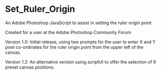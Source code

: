 # Set_Ruler_Origin
An Adobe Photoshop JavaScript to assist in setting the ruler origin point

Created for a user at the Adobe Photoshop Community Forum

Version 1.0:
Initial release, using two prompts for the user to enter X and Y pixel co-ordinates for the ruler origin point from the upper left of the canvas.

Version 1.2:
An alternative version using scriptUI to offer the selection of 9 preset canvas positions.
